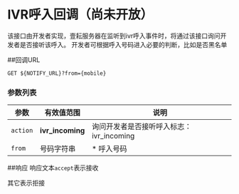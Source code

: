 # IVR呼入回调（尚未开放）
<!-- toc -->

该接口由开发者实现，壹耘服务器在监听到ivr呼入事件时，将通过该接口询问开发者是否接听该呼入。
开发者可根据呼入号码进入必要的判断，比如是否黑名单


##回调URL
    
```
GET ${NOTIFY_URL}?from={mobile}
```

### 参数列表
| 参数                  | 有效值范围  |  说明                                     |
| --------------------- | ----------- | ---------------------------------------- |
| `action`            | **ivr_incoming** |询问开发者是否接听呼入标志：ivr_incoming |
| `from`                 | 号码字符串  |  * 呼入号码                                 |


##响应
响应文本`accept`表示接收

其它表示拒接





